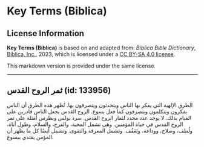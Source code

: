 # Key Terms (Biblica)

## License Information

**Key Terms (Biblica)** is based on and adapted from: _Biblica Bible Dictionary_, [Biblica, Inc.](https://www.biblica.com/), 2023, which is licensed under a [CC BY-SA 4.0 license](https://creativecommons.org/licenses/by-sa/4.0/legalcode.en).

This markdown version is provided under the same license.



--------------------------------

## ثمر الروح القدس (id: 133956)

الطرق الإلهية التي يفكر بها الناس ويتحدثون ويتصرفون بها. تُظهر هذه الطرق أن الناس يفكرون ويتكلمون ويتصرفون كما فعل يسوع. الروح القدس يجعل الناس قادرين على القيام بذلك. لا يوجد عدد محدد لثمار الروح القدس. سرد بولس وبطرس أمثلة على ثمر الروح القدس في حياة المؤمنين. وهي تشمل المحبة، والفرح، والسلام، وطول أناة، ولُطف، وصلاح، ووداعة، وتَعَفُف. وتشمل المعرفة والتقوى. وتشمل أيضًا كل ما يظهر أن المؤمن يقتدي بيسوع.


